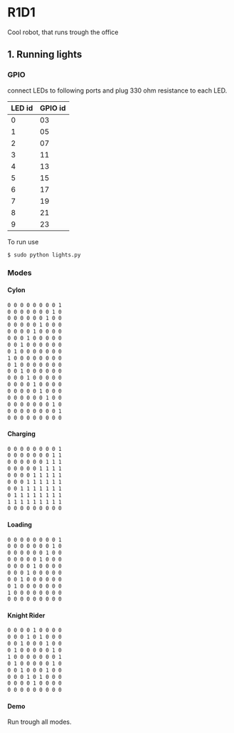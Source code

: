 # R1D1
Cool robot, that runs trough the office

## 1. Running lights 

### GPIO

connect LEDs to following ports and plug 330 ohm resistance to each LED.

LED id     | GPIO id
-------- | ---
0 | 03
1 | 05
2 | 07
3 | 11
4 | 13
5 | 15
6 | 17
7 | 19
8 | 21
9 | 23  

To run use

```sh
$ sudo python lights.py
```

### Modes

#### Cylon

```sh
0 0 0 0 0 0 0 0 1
0 0 0 0 0 0 0 1 0
0 0 0 0 0 0 1 0 0
0 0 0 0 0 1 0 0 0
0 0 0 0 1 0 0 0 0
0 0 0 1 0 0 0 0 0
0 0 1 0 0 0 0 0 0
0 1 0 0 0 0 0 0 0
1 0 0 0 0 0 0 0 0
0 1 0 0 0 0 0 0 0
0 0 1 0 0 0 0 0 0
0 0 0 1 0 0 0 0 0
0 0 0 0 1 0 0 0 0
0 0 0 0 0 1 0 0 0
0 0 0 0 0 0 1 0 0
0 0 0 0 0 0 0 1 0
0 0 0 0 0 0 0 0 1
0 0 0 0 0 0 0 0 0 
```

#### Charging

```sh
0 0 0 0 0 0 0 0 1
0 0 0 0 0 0 0 1 1
0 0 0 0 0 0 1 1 1
0 0 0 0 0 1 1 1 1
0 0 0 0 1 1 1 1 1
0 0 0 1 1 1 1 1 1
0 0 1 1 1 1 1 1 1
0 1 1 1 1 1 1 1 1
1 1 1 1 1 1 1 1 1
0 0 0 0 0 0 0 0 0 
```

#### Loading

```sh
0 0 0 0 0 0 0 0 1
0 0 0 0 0 0 0 1 0
0 0 0 0 0 0 1 0 0
0 0 0 0 0 1 0 0 0
0 0 0 0 1 0 0 0 0
0 0 0 1 0 0 0 0 0
0 0 1 0 0 0 0 0 0
0 1 0 0 0 0 0 0 0
1 0 0 0 0 0 0 0 0 
0 0 0 0 0 0 0 0 0 
```

#### Knight Rider

```sh
0 0 0 0 1 0 0 0 0
0 0 0 1 0 1 0 0 0
0 0 1 0 0 0 1 0 0 
0 1 0 0 0 0 0 1 0
1 0 0 0 0 0 0 0 1
0 1 0 0 0 0 0 1 0
0 0 1 0 0 0 1 0 0
0 0 0 1 0 1 0 0 0
0 0 0 0 1 0 0 0 0
0 0 0 0 0 0 0 0 0 
```

#### Demo

Run trough all modes.

